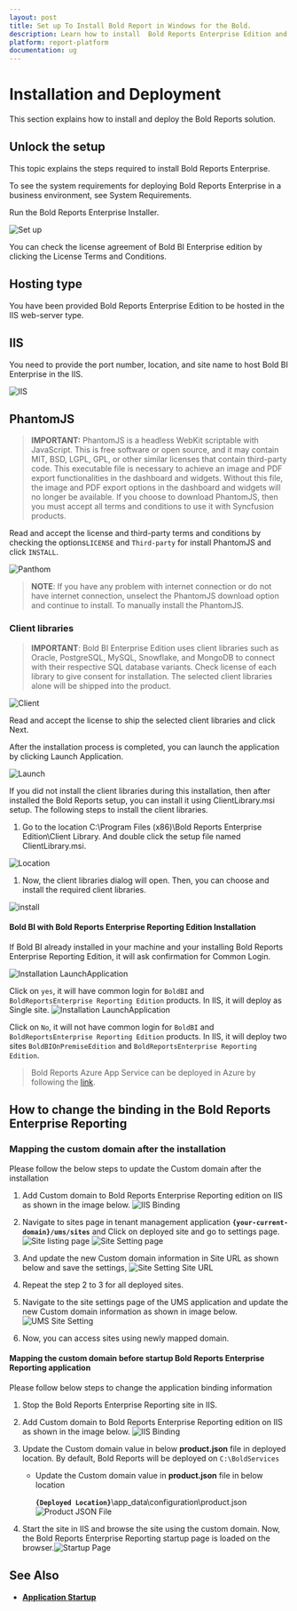 ```yaml
---
layout: post
title: Set up To Install Bold Report in Windows for the Bold.
description: Learn how to install  Bold Reports Enterprise Edition and how to host the Bold Reports Enterprise in IIS or IIS Express in your machine. 
platform: report-platform
documentation: ug
---
```


# Installation and Deployment

This section explains how to install and deploy the Bold Reports solution.

## Unlock the setup

This topic explains the steps required to install Bold Reports Enterprise.

To see the system requirements for deploying Bold Reports Enterprise in a business environment, see System Requirements.

Run the Bold Reports Enterprise Installer.

![Set up](/static/assets/on-premise/images/installation/setup.png)

You can check the license agreement of Bold BI Enterprise edition by clicking the License Terms and Conditions.

## Hosting type

You have been provided Bold Reports Enterprise Edition to be hosted in the IIS web-server type.

## IIS

You need to provide the port number, location, and site name to host Bold BI Enterprise in the IIS.

![IIS](/static/assets/on-premise/images/installation/iis.png)

## PhantomJS

> **IMPORTANT:** PhantomJS is a headless WebKit scriptable with JavaScript. This is free software or open source, and it may contain MIT, BSD, LGPL, GPL, or other similar licenses that contain third-party code. This executable file is necessary to achieve an image and PDF export functionalities in the dashboard and widgets. Without this file, the image and PDF export options in the dashboard and widgets will no longer be available. If you choose to download PhantomJS, then you must accept all terms and conditions to use it with Syncfusion products.

Read and accept the license and third-party terms and conditions by checking the options``LICENSE`` and ``Third-party`` for install PhantomJS and click ``INSTALL``.

![Panthom](/static/assets/on-premise/images/installation/panthom.png)

> **NOTE**: If you have any problem with internet connection or do not have internet connection, unselect the PhantomJS download option and continue to install. To manually install the PhantomJS.

### Client libraries

> **IMPORTANT**: Bold BI Enterprise Edition uses client libraries such as Oracle, PostgreSQL, MySQL, Snowflake, and MongoDB to connect with their respective SQL database variants. Check license of each library to give consent for installation. The selected client libraries alone will be shipped into the product.

![Client](/static/assets/on-premise/images/installation/client.png)

Read and accept the license to ship the selected client libraries and click Next.

After the installation process is completed, you can launch the application by clicking Launch Application.

![Launch](/static/assets/on-premise/images/installation/launch.png)

If you did not install the client libraries during this installation, then after installed the Bold Reports setup, you can install it using ClientLibrary.msi setup. The following steps to install the client libraries.

1. Go to the location C:\Program Files (x86)\Bold Reports Enterprise Edition\Client Library. And double click the setup file named ClientLibrary.msi.

![Location](/static/assets/on-premise/images/installation/location.png)

1. Now, the client libraries dialog will open. Then, you can choose and install the required client libraries.

![install](/static/assets/on-premise/images/installation/install.png)

#### Bold BI with Bold Reports Enterprise Reporting Edition Installation

If Bold BI already installed in your machine and your installing Bold Reports Enterprise Reporting Edition, it will ask confirmation for Common Login.

![Installation LaunchApplication](/static/assets/on-premise/images/getting-started/common-login.png)

Click on `yes`, it will have common login for `BoldBI` and `BoldReportsEnterprise Reporting Edition` products. In IIS, it will deploy as Single site.
![Installation LaunchApplication](/static/assets/on-premise/images/getting-started/common-login-in-IIS.png)

Click on `No`, it will not have common login for `BoldBI` and `BoldReportsEnterprise Reporting Edition` products. In IIS, it will deploy two sites `BoldBIOnPremiseEdition` and `BoldReportsEnterprise Reporting Edition`.

>Bold Reports Azure App Service can be deployed in Azure by following the [link](../azure-app-service/).

## How to change the binding in the Bold Reports Enterprise Reporting

### Mapping the custom domain after the installation

Please follow the below steps to update the Custom domain after the installation

1. Add Custom domain to Bold Reports Enterprise Reporting edition on IIS as shown in the image below.
![IIS Binding](/static/assets/on-premise/images/getting-started/add-binding.png)

2. Navigate to sites page in tenant management application **`{your-current-domain}/ums/sites`** and Click on deployed site and go to settings page.
   ![Site listing page](/static/assets/on-premise/images/getting-started/site-listing-page.png)
   ![Site Setting page](/static/assets/on-premise/images/getting-started/site-setting-page.png)

3. And update the new Custom domain information in Site URL as shown below and save the settings,
   ![Site Setting Site URL](/static/assets/on-premise/images/getting-started/site-setting-site-url.png)

4. Repeat the step 2 to 3 for all deployed sites.

5. Navigate to the site settings page of the UMS application and update the new Custom domain information as shown in image below.
![UMS Site Setting](/static/assets/on-premise/images/getting-started/ums-site-settings.png)

6. Now, you can access sites using newly mapped domain.

#### Mapping the custom domain before startup Bold Reports Enterprise Reporting application

Please follow below steps to change the application binding information

1. Stop the Bold Reports Enterprise Reporting site in IIS.

2. Add Custom domain to Bold Reports Enterprise Reporting edition on IIS as shown in the image below.
![IIS Binding](/static/assets/on-premise/images/getting-started/add-binding.png)

3. Update the Custom domain value in below **product.json** file in deployed location. By default, Bold Reports will be deployed on `C:\BoldServices`
   * Update the Custom domain value in **product.json** file in below location

       **`{Deployed Location}`**\app_data\configuration\product.json
     ![Product JSON File](/static/assets/on-premise/images/getting-started/product-json.png)

4. Start the site in IIS and browse the site using the custom domain. Now, the Bold Reports Enterprise Reporting startup page is loaded on the browser.![Startup Page](/static/assets/on-premise/images/getting-started/startup-page.png)

## See Also

* [**Application Startup**](../../application-startup/)